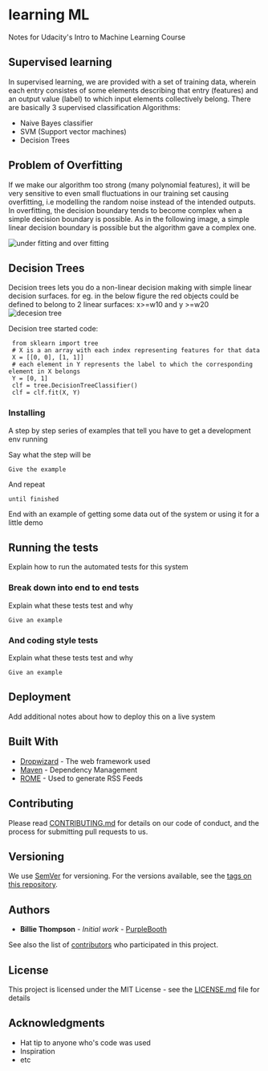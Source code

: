 # learning ML

Notes for Udacity's Intro to Machine Learning Course
## Supervised learning
In supervised learning, we are provided with a set of training data, wherein each entry consistes 
of some elements describing that entry (features) and an output value (label) to which input elements
collectively belong. There are basically 3 supervised classification Algorithms:
 * Naive Bayes classifier
 * SVM (Support vector machines)
 * Decision Trees

## Problem of Overfitting
If we make our algorithm too strong (many polynomial features), it will be very sensitive to even small fluctuations in our training
set causing overfitting, i.e modelling the random noise instead of the intended outputs.
In overfitting, the decision boundary tends to become complex when a simple decision boundary is possible.
As in the following image, a simple linear decision boundary is possible but the algorithm
gave a complex one.

![under fitting and over fitting](https://i.stack.imgur.com/yhkx4.jpg)

## Decision Trees
Decision trees lets you do a non-linear decision making with simple linear decision surfaces.
for eg. in the below figure the red objects could be defined to belong to 2 linear surfaces:
x>=w10 and y >=w20
![decesion tree](https://image.slidesharecdn.com/lecture02ml4ltmarinasantini2013-130827052029-phpapp02/95/lecture-02-machine-learning-for-language-technology-decision-trees-and-nearest-neighbors-10-638.jpg?cb=1378716784)

Decision tree started code:
```
 from sklearn import tree
 # X is a an array with each index representing features for that data
 X = [[0, 0], [1, 1]]
 # each element in Y represents the label to which the corresponding element in X belongs
 Y = [0, 1]
 clf = tree.DecisionTreeClassifier()
 clf = clf.fit(X, Y)
```

### Installing

A step by step series of examples that tell you have to get a development env running

Say what the step will be

```
Give the example
```

And repeat

```
until finished
```

End with an example of getting some data out of the system or using it for a little demo

## Running the tests

Explain how to run the automated tests for this system

### Break down into end to end tests

Explain what these tests test and why

```
Give an example
```

### And coding style tests

Explain what these tests test and why

```
Give an example
```

## Deployment

Add additional notes about how to deploy this on a live system

## Built With

* [Dropwizard](http://www.dropwizard.io/1.0.2/docs/) - The web framework used
* [Maven](https://maven.apache.org/) - Dependency Management
* [ROME](https://rometools.github.io/rome/) - Used to generate RSS Feeds

## Contributing

Please read [CONTRIBUTING.md](https://gist.github.com/PurpleBooth/b24679402957c63ec426) for details on our code of conduct, and the process for submitting pull requests to us.

## Versioning

We use [SemVer](http://semver.org/) for versioning. For the versions available, see the [tags on this repository](https://github.com/your/project/tags). 

## Authors

* **Billie Thompson** - *Initial work* - [PurpleBooth](https://github.com/PurpleBooth)

See also the list of [contributors](https://github.com/your/project/contributors) who participated in this project.

## License

This project is licensed under the MIT License - see the [LICENSE.md](LICENSE.md) file for details

## Acknowledgments

* Hat tip to anyone who's code was used
* Inspiration
* etc
